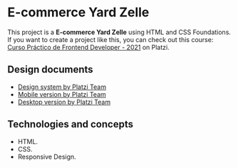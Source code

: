 # E-commerce Yard Zelle

This project is a **E-commerce Yard Zelle** using HTML and CSS Foundations. If you want to create a project like this, you can check out this course: [Curso Práctico de Frontend Developer - 2021](https://platzi.com/cursos/frontend-developer-practico/) on Platzi.

## Design documents

- [Design system by Platzi Team](https://scene.zeplin.io/project/60afeeed20af1378ed046538)
- [Mobile version by Platzi Team](<https://www.figma.com/proto/bcEVujIzJj5PNIWwF9pP2w/Platzi_YardSale?node-id=0-462&amp!%5Bshopping-cart.jpg%5D(https%3A%2F%2Fstatic.platzi.com%2Fmedia%2Fuser_upload%2Fshopping-cart-4d77fd41-9393-4883-b66b-2ee40682f1ea.jpg)%2F%2Fplatzi.com%2Fcategorias%2Fdiseno%2F=>)
- [Desktop version by Platzi Team](https://www.figma.com/proto/bcEVujIzJj5PNIWwF9pP2w/Platzi_YardSale?node-id=0%3A999&amp%3Bscaling=scale-down&amp%3Bpage-id=0%3A998&amp%3Bstarting-point-node-id=5%3A2808)

## Technologies and concepts

- HTML.
- CSS.
- Responsive Design.
